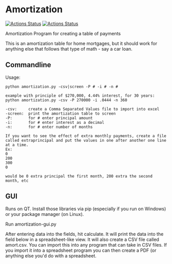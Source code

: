 # Amortization

[![Actions Status](https://github.com/djotaku/amortization/workflows/Lint_Test/badge.svg)](https://github.com/djotaku/amortization/actions) 
[![Actions Status](https://github.com/djotaku/amortization/workflows/Linux_Build/badge.svg)](https://github.com/djotaku/amortization/actions)

Amortization Program for creating a table of payments

This is an amortization table for home mortgages, but it should work for anything else that follows that type of math - say a car loan.

## Commandline
Usage:

    python amortization.py -csv|screen -P # -i # -n #
    
    example with principle of $270,000, 4.44% interest, for 30 years:
    python amortization.py -csv -P 270000 -i .0444 -n 360
    
    -csv:     create a Comma Separated Values file to import into excel
    -screen:  print the amortization table to screen
    -P:       for # enter principal amount
    -i:       for # enter interest as a decimal
    -n:       for # enter number of months

    If you want to see the effect of extra monthly payments, create a file called extraprincipal and put the values in one after another one line at a time.  
    Ex:
    0
    200
    300
    0

    would be 0 extra principal the first month, 200 extra the second month, etc

## GUI

Runs on QT. Install those libraries via pip (especially if you run on Windows) or your package manager (on Linux).

Run amortization-gui.py

After entering data into the fields, hit calculate. It will print the data into the field below in a spreadsheet-like view. It will also create a CSV file called amort.csv. You can import this into any program that can take in CSV files. If you import it into a spreadsheet program you can then create a PDF (or anything else you'd do with a spreadsheet.
